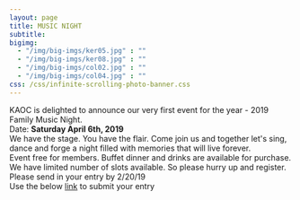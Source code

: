```yaml
---
layout: page
title: MUSIC NIGHT
subtitle:
bigimg:
  - "/img/big-imgs/ker05.jpg" : ""
  - "/img/big-imgs/ker08.jpg" : ""
  - "/img/big-imgs/col02.jpg" : ""
  - "/img/big-imgs/col04.jpg" : ""
css: /css/infinite-scrolling-photo-banner.css
---
```

<html>
<body style="font:serif;>
Dear Members,
<br/>
 <div style="margin-left:10px>
KAOC is delighted to announce our very first event for the year - 2019 Family Music Night.<br/>
  Date: <b>Saturday April 6th, 2019</b><br/>
We have the stage. You have the flair. Come join us and together let's sing, dance and forge a night 
filled with memories that will live forever.<br/>
Event free for members. Buffet dinner and drinks are available for purchase.<br/>
We have limited number of slots available. So please hurry up and register.<br/>
Please send in your entry by 2/20/19<br/>
  Use the below <a href="https://tinyurl.com/kaoc-music-night">link</a> to submit your entry<br/>
<br/>
 </div>
</body>
</html>
